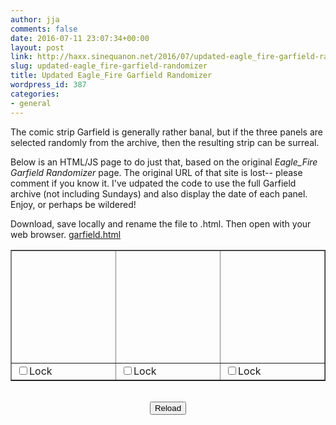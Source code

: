 ```yaml
---
author: jja
comments: false
date: 2016-07-11 23:07:34+00:00
layout: post
link: http://haxx.sinequanon.net/2016/07/updated-eagle_fire-garfield-randomizer/
slug: updated-eagle_fire-garfield-randomizer
title: Updated Eagle_Fire Garfield Randomizer
wordpress_id: 387
categories:
- general
---
```


The comic strip Garfield is generally rather banal, but if the three panels
are selected randomly from the archive, then the resulting strip can be
surreal.

<!-- more -->

Below is an HTML/JS page to do just that, based on the original
*Eagle_Fire Garfield Randomizer* page.
The original URL of that site is lost--
please comment if you know it. I've udpated the code to use the full Garfield
archive (not including Sundays) and also display the date of each panel.
Enjoy, or perhaps be wildered!

Download, save locally and rename the file to .html. Then open with your web browser.
[garfield.html](/wp-content/uploads/2016/07/garfield.html.txt)

<center>

<style type='text/css'>
    td {
     overflow: hidden;
     text-align: left;
     vertical-align: top;
     max-height: 200px;
     max-width: 180px;
     }
    img {
     position: absolute;
     }
</style>

<table border="1">
    <tr>
    <td width="200" height="180" id="td0"> </td>
    <td width="200" height="180" id="td1"> </td>
    <td width="200" height="180" id="td2"> </td>
    </tr>
    <tr>
    <td><input type="checkbox" id="ck0">Lock <span id="dt0"> </span></td>
    <td><input type="checkbox" id="ck1">Lock <span id="dt1"> </span></td>
    <td><input type="checkbox" id="ck2">Lock <span id="dt2"> </span></td>
    </tr>
</table>

<script>
    function fmt(n) {
     if (n < 10) return "0" + n;
     return n;
     }
    last = new Date(Date.now() - 62 * 86400000);
    last = new Date(last.getFullYear(),last.getMonth(),1);
    last = new Date(last.getTime() - 86400000);
    first = new Date(1978,6,19);
    function load() {
      for (i = 0; i < 3; i++) {
        if (document.getElementById("ck"+i).checked) continue;
        sunday = true
        while (sunday) {
          randt = new Date(Math.floor(
            first.getTime() + Math.random() * (last.getTime() - first.getTime())
            ));
          if (randt.getDay() != 0) sunday = false;
          }
        year = randt.getFullYear();
        month = randt.getMonth() + 1;
        day = randt.getDate();
        panel = Math.floor(Math.random() * 3);
        imgurl = "http://images.ucomics.com/comics/ga/" 
          + year + "/ga" + fmt(year % 100) + fmt(month) + fmt(day) + ".gif";
        tu = document.getElementById("td"+i);
        tu.background = imgurl;
        tu.style.background = "url(" + imgurl + ") " + -200 * panel + "px 0px";
        d = document.getElementById("dt"+i);
        d.textContent = "" + year + "-" + fmt(month) + "-" + fmt(day);
        }
      }
    load();
</script>

<br>

<input type="button" value="Reload" onClick="load()">

</center>
